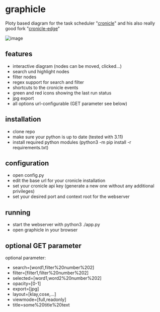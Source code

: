 # graphicle
Ploty based diagram for the task scheduler "[cronicle](https://github.com/jhuckaby/Cronicle)" and his also really good fork "[cronicle-edge](https://github.com/cronicle-edge/cronicle-edge)"

![image](https://github.com/dheise-rheinenergie-trading-com/graphicle/assets/73586581/e33be328-47c8-44a5-b31b-b57d9808ee76)

## features
- interactive diagram (nodes can be moved, clicked...)
- search und highlight nodes
- filter nodes
- regex support for search and filter
- shortcuts to the cronicle events
- green and red icons showing the last run status
- jpg export
- all options url-configurable (GET parameter see below)

## installation
- clone repo
- make sure your python is up to date (tested with 3.11)
- install required python modules (python3 -m pip install -r requirements.txt)

## configuration
- open config.py
- edit the base url for your cronicle installation
- set your cronicle api key (generate a new one without any additional privileges)
- set your desired port and context root for the webserver

## running
- start the webserver with python3 ./app.py
- open graphicle in your browser 

## optional GET parameter
optional parameter:
- search=[word1,filter%20number%202]
- filter=[filter1,filter%20number%202]
- selected=[word1,word2%20number%202]
- opacity=[0-1]
- export=[jpg]
- layout=[klay,cose,...]
- viewmode=[full,readonly]
- title=some%20title%20text
